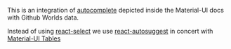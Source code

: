 
This is an integration of
[autocomplete](https://material-ui.com/demos/autocomplete/)
depicted inside
the Material-UI docs with Github Worlds data.

Instead of using
[react-select](https://github.com/JedWatson/react-select)
we use
[react-autosuggest](https://github.com/moroshko/react-autosuggest)
in concert with
[Material-UI Tables](https://material-ui.com/demos/tables/)

